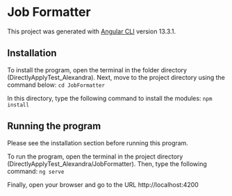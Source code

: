 # Job Formatter
This project was generated with [Angular CLI](https://github.com/angular/angular-cli) version 13.3.1.

## Installation

To install the program, open the terminal in the folder directory (DirectlyApplyTest_Alexandra).
Next, move to the project directory using the command below:
`cd JobFormatter`

In this directory, type the following command to install the modules:
`npm install`

## Running the program 
Please see the installation section before running this program.

To run the program, open the terminal in the project directory (DirectlyApplyTest_Alexandra/JobFormatter).
Then, type the following command:
`ng serve`

Finally, open your browser and go to the URL http://localhost:4200


